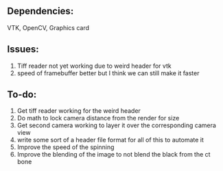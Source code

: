 ## Dependencies: 
VTK, OpenCV, Graphics card

## Issues: 
1. Tiff reader not yet working due to weird header for vtk
2. speed of framebuffer better but I think we can still make it faster

## To-do: 
1. Get tiff reader working for the weird header
2. Do math to lock camera distance from the render for size
3. Get second camera working to layer it over the corresponding camera view
4. write some sort of a header file format for all of this to automate it
5. Improve the speed of the spinning
6. Improve the blending of the image to not blend the black from the ct bone
